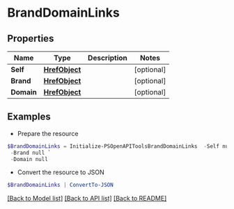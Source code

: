 # BrandDomainLinks
## Properties

Name | Type | Description | Notes
------------ | ------------- | ------------- | -------------
**Self** | [**HrefObject**](HrefObject.md) |  | [optional] 
**Brand** | [**HrefObject**](HrefObject.md) |  | [optional] 
**Domain** | [**HrefObject**](HrefObject.md) |  | [optional] 

## Examples

- Prepare the resource
```powershell
$BrandDomainLinks = Initialize-PSOpenAPIToolsBrandDomainLinks  -Self null `
 -Brand null `
 -Domain null
```

- Convert the resource to JSON
```powershell
$BrandDomainLinks | ConvertTo-JSON
```

[[Back to Model list]](../README.md#documentation-for-models) [[Back to API list]](../README.md#documentation-for-api-endpoints) [[Back to README]](../README.md)

